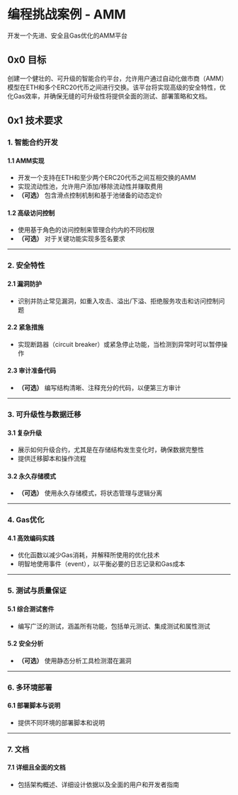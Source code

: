 # 编程挑战案例 - AMM
开发一个先进、安全且Gas优化的AMM平台

## 0x0 目标
创建一个健壮的、可升级的智能合约平台，允许用户通过自动化做市商（AMM）模型在ETH和多个ERC20代币之间进行交换。该平台将实现高级的安全特性，优化Gas效率，并确保无缝的可升级性将提供全面的测试、部署策略和文档。

## 0x1 技术要求

### 1. 智能合约开发

#### 1.1 AMM实现
  - 开发一个支持在ETH和至少两个ERC20代币之间互相交换的AMM
  - 实现流动性池，允许用户添加/移除流动性并赚取费用
  - **（可选）** 包含滑点控制机制和基于池储备的动态定价

#### 1.2 高级访问控制
  - 使用基于角色的访问控制来管理合约内的不同权限
  - **（可选）** 对于关键功能实现多签名要求

---

### 2. 安全特性

#### 2.1 漏洞防护
  - 识别并防止常见漏洞，如重入攻击、溢出/下溢、拒绝服务攻击和访问控制问题

#### 2.2 紧急措施
  - 实现断路器（circuit breaker）或紧急停止功能，当检测到异常时可以暂停操作

#### 2.3 审计准备代码
  - **（可选）** 编写结构清晰、注释充分的代码，以便第三方审计

---

### 3. 可升级性与数据迁移

#### 3.1 复杂升级
  - 展示如何升级合约，尤其是在存储结构发生变化时，确保数据完整性
  - 提供迁移脚本和操作流程

#### 3.2 永久存储模式
  - **（可选）** 使用永久存储模式，将状态管理与逻辑分离

---

### 4. Gas优化

#### 4.1 高效编码实践
  - 优化函数以减少Gas消耗，并解释所使用的优化技术
  - 明智地使用事件（event），以平衡必要的日志记录和Gas成本

---

### 5. 测试与质量保证

#### 5.1 综合测试套件
  - 编写广泛的测试，涵盖所有功能，包括单元测试、集成测试和属性测试

#### 5.2 安全分析
  - **（可选）** 使用静态分析工具检测潜在漏洞

---

### 6. 多环境部署

#### 6.1 部署脚本与说明

- 提供不同环境的部署脚本和说明

---

### 7. 文档

#### 7.1 详细且全面的文档

- 包括架构概述、详细设计依据以及全面的用户和开发者指南
